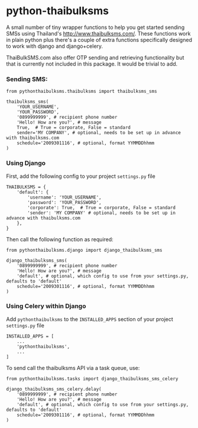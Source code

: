 # python-thaibulksms

A small number of tiny wrapper functions to help you get started sending SMSs using Thailand's http://www.thaibulksms.com/. These functions work in plain python plus there's a couple of extra functions specifically designed to work with django and django+celery.

ThaiBulkSMS.com also offer OTP sending and retrieving functionality but that is currently not included in this package. It would be trivial to add.

### Sending SMS:

```
from pythonthaibulksms.thaibulksms import thaibulksms_sms

thaibulksms_sms(
    'YOUR_USERNAME',
    'YOUR_PASSWORD',
    '0899999999', # recipient phone number
    'Hello! How are you?', # message
    True,  # True = corporate, False = standard
    sender='MY COMPANY', # optional, needs to be set up in advance with thaibulksms.com
    schedule='2009301116', # optional, format YYMMDDhhmm
)
```


### Using Django

First, add the following config to your project `settings.py` file
```
THAIBULKSMS = {
    'default': {
        'username': 'YOUR_USERNAME',
        'password': 'YOUR_PASSWORD',
        'corporate': True,  # True = corporate, False = standard
        'sender': 'MY COMPANY' # optional, needs to be set up in advance with thaibulksms.com
    },
}
```

Then call the following function as required:
```
from pythonthaibulksms.django import django_thaibulksms_sms

django_thaibulksms_sms(
    '0899999999', # recipient phone number
    'Hello! How are you?', # message
    'default', # optional, which config to use from your settings.py, defaults to 'default'
    schedule='2009301116', # optional, format YYMMDDhhmm
)
```

### Using Celery within Django

Add `pythonthaibulksms` to the `INSTALLED_APPS` section of your project `settings.py` file

```
INSTALLED_APPS = [
    ...
    'pythonthaibulksms',
    ...
]
```

To send call the thaibulksms API via a task queue, use:
```
from pythonthaibulksms.tasks import django_thaibulksms_sms_celery

django_thaibulksms_sms_celery.delay(
    '0899999999', # recipient phone number
    'Hello! How are you?', # message
    'default', # optional, which config to use from your settings.py, defaults to 'default'
    schedule='2009301116', # optional, format YYMMDDhhmm
)
```